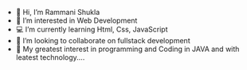 - 👋 Hi, I’m Rammani Shukla
- 👀 I’m interested in Web Development 
- 💻 I’m currently learning Html, Css, JavaScript
- 🔖 I’m looking to collaborate on fullstack development
- 🗿 My greatest interest in programming and Coding in JAVA and with leatest technology....

<!---
rammanis97/rammanis97 is a ✨ special ✨ repository because its `README.md` (this file) appears on your GitHub profile.
You can click the Preview link to take a look at your changes.
--->
